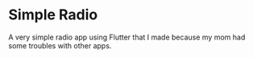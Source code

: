 # Simple Radio

A very simple radio app using Flutter that I made because my mom had some troubles with other apps.
